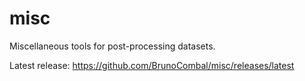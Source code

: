 misc
====

Miscellaneous tools for post-processing datasets.

Latest release:
https://github.com/BrunoCombal/misc/releases/latest
